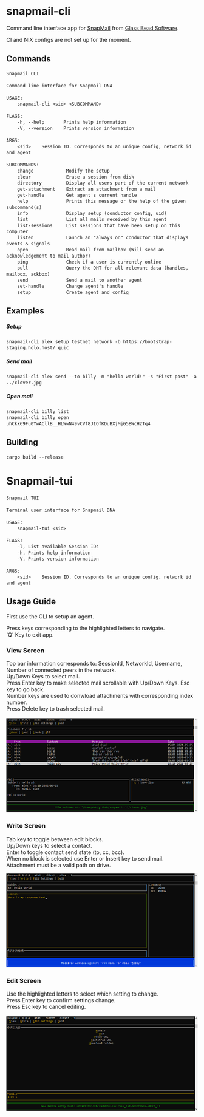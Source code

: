 # snapmail-cli

Command line interface app for [SnapMail](https://github.com/glassbeadsoftware/snapmail-release) from [Glass Bead Software](http://www.glassbead.com/).

CI and NIX configs are not set up for the moment.

## Commands

`````
Snapmail CLI

Command line interface for Snapmail DNA

USAGE:
    snapmail-cli <sid> <SUBCOMMAND>

FLAGS:
    -h, --help       Prints help information
    -V, --version    Prints version information

ARGS:
    <sid>    Session ID. Corresponds to an unique config, network id and agent

SUBCOMMANDS:
    change            Modify the setup
    clear             Erase a session from disk
    directory         Display all users part of the current network
    get-attachment    Extract an attachment from a mail
    get-handle        Get agent's current handle
    help              Prints this message or the help of the given subcommand(s)
    info              Display setup (conductor config, uid)
    list              List all mails received by this agent
    list-sessions     List sessions that have been setup on this computer
    listen            Launch an "always on" conductor that displays events & signals
    open              Read mail from mailbox (Will send an acknowledgement to mail author)
    ping              Check if a user is currently online
    pull              Query the DHT for all relevant data (handles, mailbox, ackbox)
    send              Send a mail to another agent
    set-handle        Change agent's handle
    setup             Create agent and config
`````

## Examples

##### Setup
`````
snapmail-cli alex setup testnet network -b https://bootstrap-staging.holo.host/ quic
`````
##### Send mail
`````
snapmail-cli alex send --to billy -m "hello world!" -s "First post" -a ../clover.jpg
`````
##### Open mail
`````
snapmail-cli billy list
snapmail-cli billy open uhCkk69Fu0YwACllB__HLWwN49vCVf8JIOfKDuBXjMjG5BWcH2Tq4
`````

## Building

`````
cargo build --release
`````

# Snapmail-tui

`````
Snapmail TUI

Terminal user interface for Snapmail DNA

USAGE:
    snapmail-tui <sid>

FLAGS:
    -l, List available Session IDs
    -h, Prints help information
    -V, Prints version information

ARGS:
    <sid>    Session ID. Corresponds to an unique config, network id and agent
`````

## Usage Guide

First use the CLI to setup an agent.

Press keys corresponding to the highlighted letters to navigate. <br/>
'Q' Key to exit app.

### View Screen

Top bar information corresponds to: SessionId, NetworkId, Username, Number of connected peers in the network. <br/>
Up/Down Keys to select mail. <br/>
Press Enter key to make selected mail scrollable with Up/Down Keys. Esc key to go back. <br/>
Number keys are used to donwload attachments with corresponding index number. <br/>
Press Delete key to trash selected mail.

![screenshot-view](/sshots/snap-view.png)

### Write Screen

Tab key to toggle between edit blocks. <br/>
Up/Down keys to select a contact. <br/>
Enter to toggle contact send state (to, cc, bcc). <br/>
When no block is selected use Enter or Insert key to send mail. <br/>
Attachment must be a valid path on drive.

![screenshot-write](/sshots/snap-write.png)

### Edit Screen

Use the highlighted letters to select which setting to change. <br/>
Press Enter key to confirm settings change. <br/>
Press Esc key to cancel editing.

![screenshot-write](/sshots/snap-edit.png)
